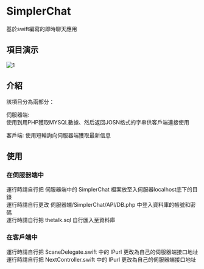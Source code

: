# SimplerChat
基於swift編寫的即時聊天應用

## 項目演示
![1](項目演示.gif)


## 介紹
該項目分為兩部分：  

伺服器端:  
使用到用PHP獲取MYSQL數據、然后返回JOSN格式的字串供客戶端連接使用 
  
客戶端:
使用短輪詢向伺服器端獲取最新信息  

## 使用
### 在伺服器端中
運行時請自行把 伺服器端中的 SimplerChat 檔案放至入伺服器localhost底下的目錄  
運行時請自行更改 伺服器端/SimplerChat/API/DB.php 中登入資料庫的帳號和密碼  
運行時請自行把 thetalk.sql 自行匯入至資料庫  
  
### 在客戶端中
運行時請自行把 ScaneDelegate.swift 中的 IPurl 更改為自己的伺服器端接口地址  
運行時請自行把 NextController.swift 中的 IPurl 更改為自己的伺服器端接口地址  
